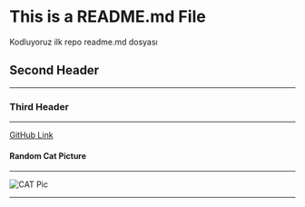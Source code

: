 # This is a README.md File
Kodluyoruz ilk repo readme.md dosyası
## Second Header
***
### Third Header
---

[GitHub Link](https://github.com/yusufSj)

#### Random Cat Picture
---
![CAT Pic](https://img-9gag-fun.9cache.com/photo/a3Q5VW5_460s.jpg)

---